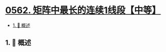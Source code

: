 # [0562. 矩阵中最长的连续1线段【中等】](https://github.com/Tdahuyou/TNotes.leetcode/tree/main/notes/0562.%20%E7%9F%A9%E9%98%B5%E4%B8%AD%E6%9C%80%E9%95%BF%E7%9A%84%E8%BF%9E%E7%BB%AD1%E7%BA%BF%E6%AE%B5%E3%80%90%E4%B8%AD%E7%AD%89%E3%80%91)

<!-- region:toc -->

- [1. 📝 概述](#1--概述)

<!-- endregion:toc -->

## 1. 📝 概述
